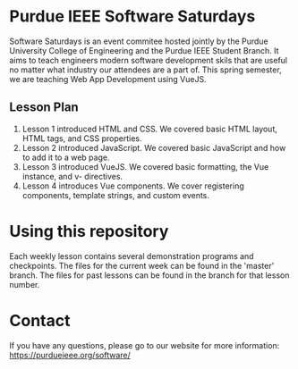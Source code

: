 # Purdue IEEE Software Saturdays
Software Saturdays is an event commitee hosted jointly by the Purdue University College of Engineering and the Purdue IEEE Student Branch.
It aims to teach engineers modern software development skils that are useful no matter what industry our attendees are a part of.
This spring semester, we are teaching Web App Development using VueJS.

## Lesson Plan
1. Lesson 1 introduced HTML and CSS. We covered basic HTML layout, HTML tags, and CSS properties.
2. Lesson 2 introduced JavaScript. We covered basic JavaScript and how to add it to a web page.
3. Lesson 3 introduced VueJS. We covered basic formatting, the Vue instance, and v- directives.
4. Lesson 4 introduces Vue components. We cover registering components, template strings, and custom events.

# Using this repository
Each weekly lesson contains several demonstration programs and checkpoints. The files for the current week can be found in the 'master' branch.
The files for past lessons can be found in the branch for that lesson number.

# Contact
If you have any questions, please go to our website for more information:
https://purdueieee.org/software/